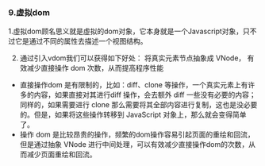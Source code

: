 ### 9.虚拟dom

1.虛拟dom顾名思义就是虛拟的dom对象，它本身就是一个Javascript对象，只不过它是通过不同的属性去描述一个视图结构。

2. 通过引入vdom我们可以获得如下好处：
    将真实元素节点抽象成 VNode， 有效减少直接操作 dom 次数，从而提高程序性能

- ﻿直接操作dom 是有限制的，比如：diff、clone 等操作，一个真实元素上有许多的内容，如果直接对其进行diff 操作，会去额外 diff 一些没有必要的内容；同样的，如果需要进行 clone 那么需要将其全部内容进行复制，这也是没必要的。但是，如果将这些操作转移到 JavaScript 对象上，那么就会变得简单了。
- ﻿操作 dom 是比较昂贵的操作，频繁的dom操作容易引起页面的重绘和回流，但是通过抽象 VNode 进行中间处理，可以有效减少直接操作dom的次数，从而减少页面重绘和回流。

